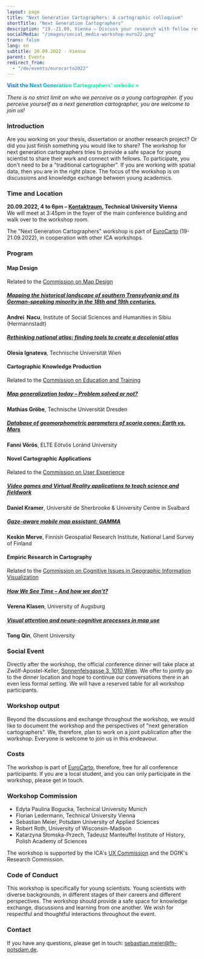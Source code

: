 ```yaml
---
layout: page
title: "Next Generation Cartographers: A cartographic colloquium"
shortTitle: "Next Generation Cartographers"
description: "19.-21.09, Vienna – Discuss your research with fellow researchers."
socialMedia: "/images/social_media-workshop-euro22.png"
trans: false
lang: en
subtitle: 20.09.2022 - Vienna
parent: Events
redirect_from:
  - "/de/events/eurocarto2022"
---
```

<style>
  #nextgen{
  font-weight: 700;
  margin-top: 2em;
  background-image: linear-gradient( 45deg, rgb(0, 100, 255), rgb(0, 255, 157) 60% );
  background-clip: text;
  -webkit-background-clip: text;
  -webkit-text-fill-color: transparent;
  line-height: 1.25em;
  }
</style>
<a href="https://next-generation-cartographers.github.io/" id="nextgen">Visit the Next Generation Cartographers' website &raquo;</a>

*There is no strict limit on who we perceive as a young cartographer. If you perceive yourself as a next generation cartographer, you are welcome to join us!*

### Introduction
Are you working on your thesis, dissertation or another research project? Or did you just finish something you would like to share? The workshop for next generation cartographers tries to provide a safe space for young scientist to share their work and connect with fellows. To participate, you don't need to be a "traditional cartographer". If you are working with spatial data, then you are in the right place. The focus of the workshop is on discussions and knowledge exchange between young academics. 

<!--### Call for Presentations
We are also open in regards to what you would like to present. We ask you, to limit your presentation time to 10-15 minutes. Because we are particularly interested in a conversation. We would like you to finish your presentations with a question, proposal or thought, as a starting point for a discussion.
To participate, send a (maximum) one-page description of your talk. Your submission should include: your **name**, affiliation is optional, a **title** and a 200 character **abstract**, which we can publish as part of the workshop program.

Please send your proposal to [sebastian.meier@fh-potsdam.de](mailto:sebastian.meier@fh-potsdam.de).

**Deadline: 15.08.2022**.

We also strongly encourage everyone to also submit to the [EuroCarto Call](https://eurocarto2022.org/call-for-papers/) (Deadline 30.04.2022).

### Discussion on career paths
Besides the presentations and discussions by young scientists, we want to try something new this year. We want to discuss potential career paths for cartographers. There are a lot of opportunities out there for cartographers (industry, non-profit, academia, ...). And a career path does not always need to be straight. Sebastian Meier will start with an input on cartographic working fields (as a non-cartographer) and then open the discussion. Anybody else who also wants to share similar insights is highly welcome, to also present something in this part of the workshop.
-->

### Time and Location
<strong>20.09.2022, 4 to 6pm – [Kontaktraum](https://tuw-maps.tuwien.ac.at/?q=CD0603#map), Technical University Vienna</strong><br />
We will meet at 3:45pm in the foyer of the main conference building and walk over to the workshop room.

The "Next Generation Cartographers" workshop is part of [EuroCarto](https://eurocarto2022.org/) (19-21.09.2022), in cooperation with other ICA workshops.

### Program

#### Map Design
Related to the [Commission on Map Design](http://mapdesign.icaci.org/)

##### [Mapping the historical landscape of southern Transylvania and its German-speaking minority in the 18th and 19th centuries.](/docs/eurocarto22/eurocarto22_ngc_nacu.pdf)
**Andrei 	Nacu**, Institute of Social Sciences and Humanities in Sibiu (Hermannstadt)

##### [Rethinking national atlas: finding tools to create a decolonial atlas](/docs/eurocarto22/eurocarto22_ngc_ignateva.pdf)
**Olesia	Ignateva**, Technische Universität Wien




#### Cartographic Knowledge Production
Related to the [Commission on Education and Training](http://education.icaci.org/)

##### [Map generalization today – Problem solved or not?](/docs/eurocarto22/eurocarto22_ngc_groebe.pdf)
**Mathias	Gröbe**, Technische Universität Dresden

##### [Database of geomorphometric parameters of scoria cones: Earth vs. Mars](/docs/eurocarto22/eurocarto22_ngc_voeroes.pdf)
**Fanni	Vörös**, ELTE Eötvös Loránd University




#### Novel Cartographic Applications
Related to the [Commission on User Experience](http://use.icaci.org/)

##### [Video games and Virtual Reality applications to teach science and fieldwork](/docs/eurocarto22/eurocarto22_ngc_kramer.pdf)
**Daniel	Kramer**, Université de Sherbrooke & University Centre in Svalbard

##### [Gaze-aware mobile map assistant: GAMMA](/docs/eurocarto22/eurocarto22_ngc_keskin.pdf)
**Keskin	Merve**, Finnish Geospatial Research Institute, National Land Survey of Finland




#### Empiric Research in Cartography
Related to the [Commission on Cognitive Issues in Geographic Information Visualization](http://cogvis.icaci.org/)

##### [How We See Time – And how we don’t?](/docs/eurocarto22/eurocarto22_ngc_klasen.pdf)
**Verena	Klasen**, University of Augsburg

##### [Visual attention and neuro-cognitive processes in map use](/docs/eurocarto22/eurocarto22_ngc_qin.pdf)
**Tong	Qin**, Ghent University





<!--### Hybrid?
Currently we are planning an offline-only event. Why? Providing a safe space for discussions is very important to us. With streamed events it is hard to control or be aware of who is participating. And things can easily be recorded. -->

### Social Event
Directly after the workshop, the official conference dinner will take place at Zwölf-Apostel-Keller, [Sonnenfelsgasse 3, 1010 Wien](https://osm.org/go/0JrJIka1w?m=). We offer to jointly go to the dinner location and hope to continue our conversations there in an even less formal setting. We will have a reserved table for all workshop participants.

### Workshop output
Beyond the discussions and exchange throughout the workshop, we would like to document the workshop and the perspectives of "next generation cartographers". We, therefore, plan to work on a joint publication after the workshop. Everyone is welcome to join us in this endeavour. 

<!--### Participation without a talk
Everybody is welcome to join the discussion. In order to help us better plan the event (room size, etc.), please send us a quick email and let us know if you are planning to participate: [sebastian.meier@fh-potsdam.de](mailto:sebastian.meier@fh-potsdam.de).-->

### Costs
The workshop is part of [EuroCarto](https://eurocarto2022.org/), therefore, free for all conference participants. If you are a local student, and you can only participate in the workshop, please get in touch.

### Workshop Commission
- Edyta Paulina Bogucka, Technical University Munich
- Florian Ledermann, Technical University Vienna
- Sebastian Meier, Potsdam University of Applied Sciences
- Robert Roth, University of Wisconsin-Madison
- Katarzyna Słomska-Przech, Tadeusz Manteuffel Institute of History, Polish Academy of Sciences

The workshop is supported by the ICA's [UX Commission](https://use.icaci.org/) and the DGfK's Research Commission.

### Code of Conduct
This workshop is specifically for young scientists. Young scientists with diverse backgrounds, in different stages of their careers and different perspectives. The workshop should provide a safe space for knowledge exchange, discussions and learning from one another. We wish for respectful and thoughtful interactions throughout the event.

### Contact
If you have any questions, please get in touch: [sebastian.meier@fh-potsdam.de](mailto:sebastian.meier@fh-potsdam.de).
